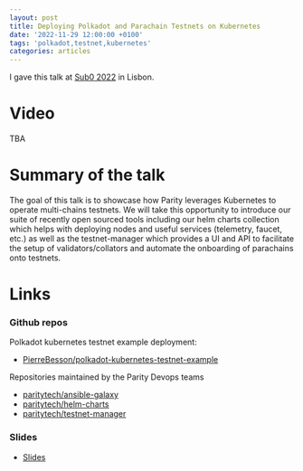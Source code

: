 ```yaml
---
layout: post
title: Deploying Polkadot and Parachain Testnets on Kubernetes
date: '2022-11-29 12:00:00 +0100'
tags: 'polkadot,testnet,kubernetes'
categories: articles
---
```


I gave this talk at [Sub0 2022](https://sub0.polkadot.network/) in Lisbon.

# Video

TBA

# Summary of the talk

The goal of this talk is to showcase how Parity leverages Kubernetes to operate multi-chains testnets. We will take this opportunity to introduce our suite of recently open sourced tools including our helm charts collection which helps with deploying nodes and useful services (telemetry, faucet, etc.) as well as the testnet-manager which provides a UI and API to facilitate the setup of validators/collators and automate the onboarding of parachains onto testnets.

# Links

### Github repos

Polkadot kubernetes testnet example deployment:
- [PierreBesson/polkadot-kubernetes-testnet-example](https://github.com/PierreBesson/polkadot-kubernetes-testnet-example)


Repositories maintained by the Parity Devops teams
- [paritytech/ansible-galaxy](https://github.com/paritytech/ansible-galaxy)
- [paritytech/helm-charts](https://github.com/paritytech/helm-charts)
- [paritytech/testnet-manager](https://github.com/paritytech/testnet-manager)

### Slides

- [Slides](/files/sub0-2022.pdf)
